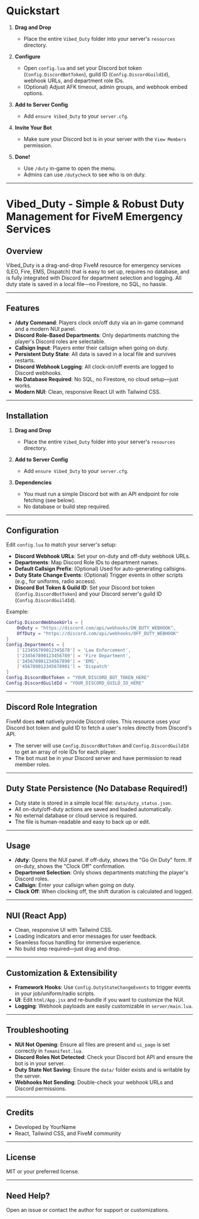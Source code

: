 # Quickstart

1. **Drag and Drop**
   - Place the entire `Vibed_Duty` folder into your server's `resources` directory.

2. **Configure**
   - Open `config.lua` and set your Discord bot token (`Config.DiscordBotToken`), guild ID (`Config.DiscordGuildId`), webhook URLs, and department role IDs.
   - (Optional) Adjust AFK timeout, admin groups, and webhook embed options.

3. **Add to Server Config**
   - Add `ensure Vibed_Duty` to your `server.cfg`.

4. **Invite Your Bot**
   - Make sure your Discord bot is in your server with the `View Members` permission.

5. **Done!**
   - Use `/duty` in-game to open the menu.
   - Admins can use `/dutycheck` to see who is on duty.

---

# Vibed_Duty - Simple & Robust Duty Management for FiveM Emergency Services

## Overview

Vibed_Duty is a drag-and-drop FiveM resource for emergency services (LEO, Fire, EMS, Dispatch) that is easy to set up, requires no database, and is fully integrated with Discord for department selection and logging. All duty state is saved in a local file—no Firestore, no SQL, no hassle.

---

## Features

- **/duty Command**: Players clock on/off duty via an in-game command and a modern NUI panel.
- **Discord Role-Based Departments**: Only departments matching the player's Discord roles are selectable.
- **Callsign Input**: Players enter their callsign when going on duty.
- **Persistent Duty State**: All data is saved in a local file and survives restarts.
- **Discord Webhook Logging**: All clock-on/off events are logged to Discord webhooks.
- **No Database Required**: No SQL, no Firestore, no cloud setup—just works.
- **Modern NUI**: Clean, responsive React UI with Tailwind CSS.

---

## Installation

1. **Drag and Drop**
   - Place the entire `Vibed_Duty` folder into your server's `resources` directory.

2. **Add to Server Config**
   - Add `ensure Vibed_Duty` to your `server.cfg`.

3. **Dependencies**
   - You must run a simple Discord bot with an API endpoint for role fetching (see below).
   - No database or build step required.

---

## Configuration

Edit `config.lua` to match your server's setup:

- **Discord Webhook URLs**: Set your on-duty and off-duty webhook URLs.
- **Departments**: Map Discord Role IDs to department names.
- **Default Callsign Prefix**: (Optional) Used for auto-generating callsigns.
- **Duty State Change Events**: (Optional) Trigger events in other scripts (e.g., for uniforms, radio access).
- **Discord Bot Token & Guild ID**: Set your Discord bot token (`Config.DiscordBotToken`) and your Discord server's guild ID (`Config.DiscordGuildId`).

Example:
```lua
Config.DiscordWebhookUrls = {
    OnDuty = "https://discord.com/api/webhooks/ON_DUTY_WEBHOOK",
    OffDuty = "https://discord.com/api/webhooks/OFF_DUTY_WEBHOOK"
}
Config.Departments = {
    ['123456789012345678'] = 'Law Enforcement',
    ['234567890123456789'] = 'Fire Department',
    ['345678901234567890'] = 'EMS',
    ['456789012345678901'] = 'Dispatch'
}
Config.DiscordBotToken = "YOUR_DISCORD_BOT_TOKEN_HERE"
Config.DiscordGuildId = "YOUR_DISCORD_GUILD_ID_HERE"
```

---

## Discord Role Integration

FiveM does **not** natively provide Discord roles. This resource uses your Discord bot token and guild ID to fetch a user's roles directly from Discord's API.

- The server will use `Config.DiscordBotToken` and `Config.DiscordGuildId` to get an array of role IDs for each player.
- The bot must be in your Discord server and have permission to read member roles.

---

## Duty State Persistence (No Database Required!)

- Duty state is stored in a simple local file: `data/duty_status.json`.
- All on-duty/off-duty actions are saved and loaded automatically.
- No external database or cloud service is required.
- The file is human-readable and easy to back up or edit.

---

## Usage

- **/duty**: Opens the NUI panel. If off-duty, shows the "Go On Duty" form. If on-duty, shows the "Clock Off" confirmation.
- **Department Selection**: Only shows departments matching the player's Discord roles.
- **Callsign**: Enter your callsign when going on duty.
- **Clock Off**: When clocking off, the shift duration is calculated and logged.

---

## NUI (React App)

- Clean, responsive UI with Tailwind CSS.
- Loading indicators and error messages for user feedback.
- Seamless focus handling for immersive experience.
- No build step required—just drag and drop.

---

## Customization & Extensibility

- **Framework Hooks**: Use `Config.DutyStateChangeEvents` to trigger events in your job/uniform/radio scripts.
- **UI**: Edit `html/App.jsx` and re-bundle if you want to customize the NUI.
- **Logging**: Webhook payloads are easily customizable in `server/main.lua`.

---

## Troubleshooting

- **NUI Not Opening**: Ensure all files are present and `ui_page` is set correctly in `fxmanifest.lua`.
- **Discord Roles Not Detected**: Check your Discord bot API and ensure the bot is in your server.
- **Duty State Not Saving**: Ensure the `data/` folder exists and is writable by the server.
- **Webhooks Not Sending**: Double-check your webhook URLs and Discord permissions.

---

## Credits

- Developed by YourName
- React, Tailwind CSS, and FiveM community

---

## License

MIT or your preferred license.

---

## Need Help?

Open an issue or contact the author for support or customizations.
